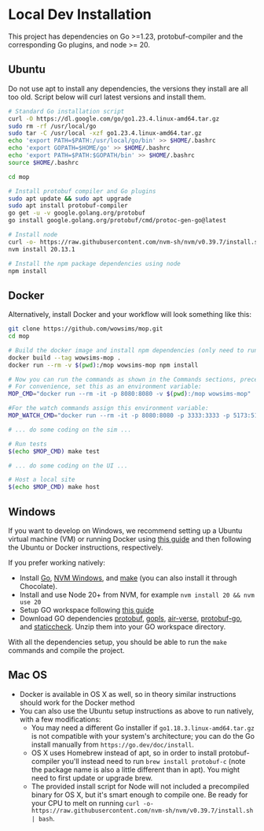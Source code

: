 # Local Dev Installation

This project has dependencies on Go >=1.23, protobuf-compiler and the corresponding Go plugins, and node >= 20.

## Ubuntu
Do not use apt to install any dependencies, the versions they install are all too old.
Script below will curl latest versions and install them.
```sh
# Standard Go installation script
curl -O https://dl.google.com/go/go1.23.4.linux-amd64.tar.gz
sudo rm -rf /usr/local/go
sudo tar -C /usr/local -xzf go1.23.4.linux-amd64.tar.gz
echo 'export PATH=$PATH:/usr/local/go/bin' >> $HOME/.bashrc
echo 'export GOPATH=$HOME/go' >> $HOME/.bashrc
echo 'export PATH=$PATH:$GOPATH/bin' >> $HOME/.bashrc
source $HOME/.bashrc

cd mop

# Install protobuf compiler and Go plugins
sudo apt update && sudo apt upgrade
sudo apt install protobuf-compiler
go get -u -v google.golang.org/protobuf
go install google.golang.org/protobuf/cmd/protoc-gen-go@latest

# Install node
curl -o- https://raw.githubusercontent.com/nvm-sh/nvm/v0.39.7/install.sh | bash
nvm install 20.13.1

# Install the npm package dependencies using node
npm install
```

## Docker
Alternatively, install Docker and your workflow will look something like this:
```sh
git clone https://github.com/wowsims/mop.git
cd mop

# Build the docker image and install npm dependencies (only need to run these once).
docker build --tag wowsims-mop .
docker run --rm -v $(pwd):/mop wowsims-mop npm install

# Now you can run the commands as shown in the Commands sections, preceding everything with, "docker run --rm -it -p 8080:8080 -v $(pwd):/mop wowsims-mop".
# For convenience, set this as an environment variable:
MOP_CMD="docker run --rm -it -p 8080:8080 -v $(pwd):/mop wowsims-mop"

#For the watch commands assign this environment variable:
MOP_WATCH_CMD="docker run --rm -it -p 8080:8080 -p 3333:3333 -p 5173:5173 -e WATCH=1 -v $(pwd):/mop wowsims-mop"

# ... do some coding on the sim ...

# Run tests
$(echo $MOP_CMD) make test

# ... do some coding on the UI ...

# Host a local site
$(echo $MOP_CMD) make host
```

## Windows
If you want to develop on Windows, we recommend setting up a Ubuntu virtual machine (VM) or running Docker using [this guide](https://docs.docker.com/desktop/windows/wsl/ "https://docs.docker.com/desktop/windows/wsl/") and then following the Ubuntu or Docker instructions, respectively.

If you prefer working natively:

- Install [Go](https://go.dev/dl/s), [NVM Windows](https://github.com/coreybutler/nvm-windows), and [make](https://gnuwin32.sourceforge.net/packages/make.htm) (you can also install it through Chocolate).
- Install and use Node 20+ from NVM, for example `nvm install 20 && nvm use 20`
- Setup GO workspace following [this guide](https://www.freecodecamp.org/news/setting-up-go-programming-language-on-windows-f02c8c14e2f/)
- Download GO dependencies [protobuf](https://github.com/protocolbuffers/protobuf/releases), [gopls](https://github.com/golang/tools/releases), [air-verse](https://github.com/air-verse/air/releases), [protobuf-go](https://github.com/protocolbuffers/protobuf-go/releases), and [staticcheck](https://github.com/dominikh/go-tools/releases). Unzip them into your GO workspace directory.

With all the dependencies setup, you should be able to run the `make` commands and compile the project.

## Mac OS
* Docker is available in OS X as well, so in theory similar instructions should work for the Docker method
* You can also use the Ubuntu setup instructions as above to run natively, with a few modifications:
  * You may need a different Go installer if `go1.18.3.linux-amd64.tar.gz` is not compatible with your system's architecture; you can do the Go install manually from `https://go.dev/doc/install`.
  * OS X uses Homebrew instead of apt, so in order to install protobuf-compiler you'll instead need to run `brew install protobuf-c` (note the package name is also a little different than in apt). You might need to first update or upgrade brew.
  * The provided install script for Node will not included a precompiled binary for OS X, but it's smart enough to compile one. Be ready for your CPU to melt on running `curl -o- https://raw.githubusercontent.com/nvm-sh/nvm/v0.39.7/install.sh | bash`.
